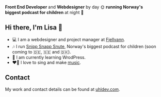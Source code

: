 **Front End Developer** and **Webdesigner** by day 🌞 **running Norway's biggest podcast for children** at night 🌛

## Hi there, I'm Lisa 💃

- 💻 I am a webdesigner and project manager at [Fjellvann](https://fjellvann.no/).
- 🎶 I run [Snipp Snapp Snute](https://snippsnappsnute.com/), Norway's biggest podcast for children (soon coming to 🇩🇪, 🇸🇪 and 🇩🇰).
- 🌱 I am currently learning WrodPress.
- ❤️‍🔥 I love to sing and make [music](https://open.spotify.com/track/2F5ogAyYouJFX7sv12zKHr?si=261c3c0f8108408b).


## Contact

My work and contact details can be found at [uhldev.com](https://uhldev.com/).
<!--
**lisauhlen/lisauhlen** is a ✨ _special_ ✨ repository because its `README.md` (this file) appears on your GitHub profile.

Here are some ideas to get you started:

- 🔭 I’m currently working on ...
- 🌱 I’m currently learning ...
- 👯 I’m looking to collaborate on ...
- 🤔 I’m looking for help with ...
- 💬 Ask me about ...
- 📫 How to reach me: ...
- 😄 Pronouns: ...
- ⚡ Fun fact: ...
-->
